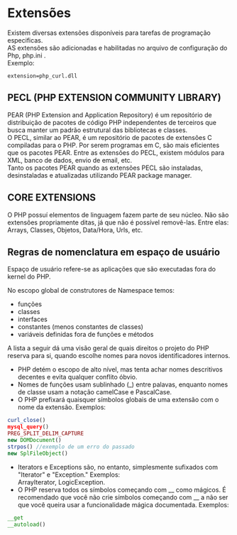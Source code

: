 # Extensões  

Existem diversas extensões disponíveis para tarefas de programação especificas.  
AS extensões são adicionadas e habilitadas no arquivo de configuração do Php, php.ini .  
Exemplo:  
````
extension=php_curl.dll
````  

## PECL (PHP EXTENSION COMMUNITY LIBRARY)  
PEAR (PHP Extension and Application Repository) é um repositório de distribuição de pacotes de código PHP independentes de terceiros que busca manter um padrão estrutural das bibliotecas e classes.  
O PECL, similar ao PEAR, é um repositório de pacotes de extensões C compiladas para o PHP. Por serem programas em C, são mais eficientes que os pacotes PEAR. Entre as extensões do PECL, existem módulos para XML, banco de dados, envio de email, etc.  
Tanto os pacotes PEAR quando as extensões PECL são instaladas, desinstaladas e atualizadas utilizando PEAR package manager.  

## CORE EXTENSIONS
O PHP possuí elementos de linguagem fazem parte de seu núcleo. Não são extensões propriamente ditas, já que não é possível removê-las.
Entre elas: Arrays, Classes, Objetos, Data/Hora, Urls, etc.  

## Regras de nomenclatura em espaço de usuário  
Espaço de usuário refere-se as aplicações que são executadas fora do kernel do PHP.  

No escopo global de construtores de Namespace temos:  
* funções
* classes
* interfaces
* constantes (menos constantes de classes)
* variáveis definidas fora de funções e métodos  

A lista a seguir dá uma visão geral de quais direitos o projeto do PHP reserva para si, quando escolhe nomes para novos identificadores internos.  

* PHP detém o escopo de alto nível, mas tenta achar nomes descritivos decentes e evita qualquer conflito óbvio.
* Nomes de funções usam sublinhado (_) entre palavas, enquanto nomes de classe usam a notação camelCase e PascalCase.
* O PHP prefixará quaisquer símbolos globais de uma extensão com o nome da extensão. Exemplos:
````php
curl_close()
mysql_query()
PREG_SPLIT_DELIM_CAPTURE
new DOMDocument()
strpos() //exemplo de um erro do passado
new SplFileObject()
````
* Iterators e Exceptions são, no entanto, simplesmente sufixados com "Iterator" e "Exception." Exemplos:  
ArrayIterator,
LogicException.
* O PHP reserva todos os símbolos começando com __ como mágicos. É recomendado que você não crie símbolos começando com __ a não ser que você queira usar a funcionalidade mágica documentada. Exemplos:
````php
__get
__autoload()
````
